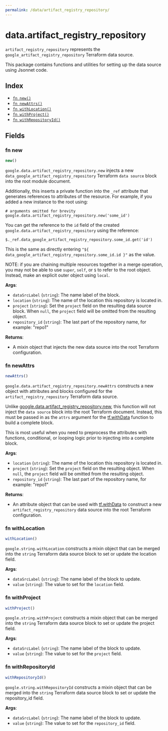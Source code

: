 ```yaml
---
permalink: /data/artifact_registry_repository/
---
```


# data.artifact_registry_repository

`artifact_registry_repository` represents the `google_artifact_registry_repository` Terraform data source.



This package contains functions and utilities for setting up the data source using Jsonnet code.


## Index

* [`fn new()`](#fn-new)
* [`fn newAttrs()`](#fn-newattrs)
* [`fn withLocation()`](#fn-withlocation)
* [`fn withProject()`](#fn-withproject)
* [`fn withRepositoryId()`](#fn-withrepositoryid)

## Fields

### fn new

```ts
new()
```


`google.data.artifact_registry_repository.new` injects a new `data_google_artifact_registry_repository` Terraform `data source`
block into the root module document.

Additionally, this inserts a private function into the `_ref` attribute that generates references to attributes of the
resource. For example, if you added a new instance to the root using:

    # arguments omitted for brevity
    google.data.artifact_registry_repository.new('some_id')

You can get the reference to the `id` field of the created `google.data.artifact_registry_repository` using the reference:

    $._ref.data_google_artifact_registry_repository.some_id.get('id')

This is the same as directly entering `"${ data_google_artifact_registry_repository.some_id.id }"` as the value.

NOTE: if you are chaining multiple resources together in a merge operation, you may not be able to use `super`, `self`,
or `$` to refer to the root object. Instead, make an explicit outer object using `local`.

**Args**:
  - `dataSrcLabel` (`string`): The name label of the block.
  - `location` (`string`): The name of the location this repository is located in.
  - `project` (`string`): Set the `project` field on the resulting data source block. When `null`, the `project` field will be omitted from the resulting object.
  - `repository_id` (`string`): The last part of the repository name, for example:
&#34;repo1&#34;

**Returns**:
- A mixin object that injects the new data source into the root Terraform configuration.


### fn newAttrs

```ts
newAttrs()
```


`google.data.artifact_registry_repository.newAttrs` constructs a new object with attributes and blocks configured for the `artifact_registry_repository`
Terraform data source.

Unlike [google.data.artifact_registry_repository.new](#fn-new), this function will not inject the `data source`
block into the root Terraform document. Instead, this must be passed in as the `attrs` argument for the
[tf.withData](https://github.com/tf-libsonnet/core/tree/main/docs#fn-withdata) function to build a complete block.

This is most useful when you need to preprocess the attributes with functions, conditional, or looping logic prior to
injecting into a complete block.

**Args**:
  - `location` (`string`): The name of the location this repository is located in.
  - `project` (`string`): Set the `project` field on the resulting object. When `null`, the `project` field will be omitted from the resulting object.
  - `repository_id` (`string`): The last part of the repository name, for example:
&#34;repo1&#34;

**Returns**:
  - An attribute object that can be used with [tf.withData](https://github.com/tf-libsonnet/core/tree/main/docs#fn-withdata) to construct a new `artifact_registry_repository` data source into the root Terraform configuration.


### fn withLocation

```ts
withLocation()
```

`google.string.withLocation` constructs a mixin object that can be merged into the `string`
Terraform data source block to set or update the location field.



**Args**:
  - `dataSrcLabel` (`string`): The name label of the block to update.
  - `value` (`string`): The value to set for the `location` field.


### fn withProject

```ts
withProject()
```

`google.string.withProject` constructs a mixin object that can be merged into the `string`
Terraform data source block to set or update the project field.



**Args**:
  - `dataSrcLabel` (`string`): The name label of the block to update.
  - `value` (`string`): The value to set for the `project` field.


### fn withRepositoryId

```ts
withRepositoryId()
```

`google.string.withRepositoryId` constructs a mixin object that can be merged into the `string`
Terraform data source block to set or update the repository_id field.



**Args**:
  - `dataSrcLabel` (`string`): The name label of the block to update.
  - `value` (`string`): The value to set for the `repository_id` field.
